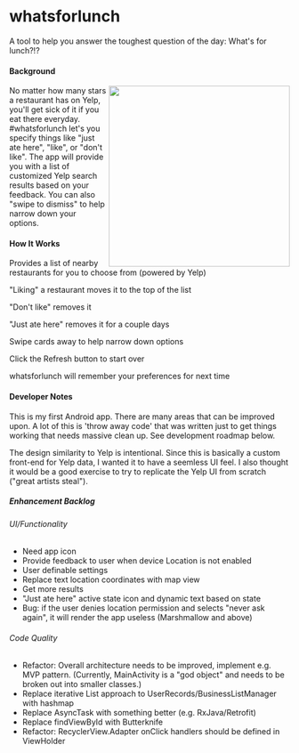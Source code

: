 # whatsforlunch
A tool to help you answer the toughest question of the day: What's for lunch?!?

#### Background
<img src="https://cloud.githubusercontent.com/assets/11450465/14062934/505f6230-f388-11e5-8cba-6428e8ff6b1d.gif" width="325" align="right">

No matter how many stars a restaurant has on Yelp, you'll get sick of it if you eat there everyday.  #whatsforlunch let's you specify things like "just ate here", "like", or "don't like".  The app will provide you with a list of customized Yelp search results based on your feedback.  You can also "swipe to dismiss" to help narrow down your options.

#### How It Works

Provides a list of nearby restaurants for you to choose from (powered by Yelp)

"Liking" a restaurant moves it to the top of the list

"Don't like" removes it
 
"Just ate here" removes it for a couple days

Swipe cards away to help narrow down options

Click the Refresh button to start over

whatsforlunch will remember your preferences for next time

#### Developer Notes
This is my first Android app.  There are many areas that can be improved upon.  A lot of this is 'throw away code' that was written just to get things working that needs massive clean up. See development roadmap below.

The design similarity to Yelp is intentional.  Since this is basically a custom front-end for Yelp data, I wanted it to have a seemless UI feel. I also thought it would be a good exercise to try to replicate the Yelp UI from scratch ("great artists steal").

##### Enhancement Backlog
###### UI/Functionality
- Need app icon
- Provide feedback to user when device Location is not enabled
- User definable settings
- Replace text location coordinates with map view
- Get more results
- "Just ate here" active state icon and dynamic text based on state
- Bug: if the user denies location permission and selects "never ask again", it will render the app useless (Marshmallow and above)

###### Code Quality
- Refactor: Overall architecture needs to be improved, implement e.g. MVP pattern. (Currently, MainActivity is a "god object" and needs to be broken out into smaller classes.)
- Replace iterative List approach to UserRecords/BusinessListManager with hashmap
- Replace AsyncTask with something better (e.g. RxJava/Retrofit)
- Replace findViewById with Butterknife
- Refactor: RecyclerView.Adapter onClick handlers should be defined in ViewHolder
